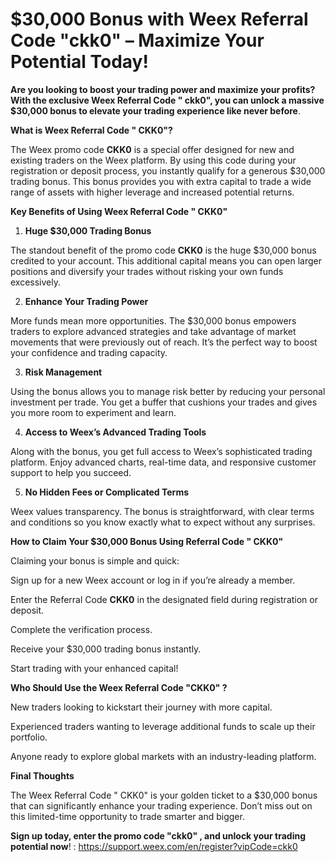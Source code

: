 # $30,000 Bonus with Weex Referral Code "ckk0"  – Maximize Your  Potential Today!

**Are you looking to boost your trading power and maximize your profits? With the exclusive Weex Referral Code  " ckk0", you can unlock a massive $30,000 bonus to elevate your trading experience like never before**.

**What is Weex Referral Code  " CKK0"?**

The Weex promo code **CKK0** is a special offer designed for new and existing traders on the Weex platform. By using this code during your registration or deposit process, you instantly qualify for a generous $30,000 trading bonus. This bonus provides you with extra capital to trade a wide range of assets with higher leverage and increased potential returns.

**Key Benefits of Using Weex Referral Code " CKK0"**

1. **Huge $30,000 Trading Bonus**

The standout benefit of the promo code **CKK0** is the huge $30,000 bonus credited to your account. This additional capital means you can open larger positions and diversify your trades without risking your own funds excessively.

2. **Enhance Your Trading Power**

More funds mean more opportunities. The $30,000 bonus empowers traders to explore advanced strategies and take advantage of market movements that were previously out of reach. It’s the perfect way to boost your confidence and trading capacity.

3. **Risk Management**

Using the bonus allows you to manage risk better by reducing your personal investment per trade. You get a buffer that cushions your trades and gives you more room to experiment and learn.

4. **Access to Weex’s Advanced Trading Tools**

Along with the bonus, you get full access to Weex’s sophisticated trading platform. Enjoy advanced charts, real-time data, and responsive customer support to help you succeed.

5. **No Hidden Fees or Complicated Terms**

Weex values transparency. The bonus is straightforward, with clear terms and conditions so you know exactly what to expect without any surprises.

**How to Claim Your $30,000 Bonus Using Referral Code  " CKK0"**

Claiming your bonus is simple and quick:

Sign up for a new Weex account or log in if you’re already a member.

Enter the Referral Code   **CKK0** in the designated field during registration or deposit.

Complete the verification process.

Receive your $30,000 trading bonus instantly.

Start trading with your enhanced capital!

**Who Should Use the Weex Referral Code  "CKK0" ?**
 
New traders looking to kickstart their journey with more capital.

Experienced traders wanting to leverage additional funds to scale up their portfolio.

Anyone ready to explore global markets with an industry-leading platform.

**Final Thoughts**

The Weex Referral Code  " CKK0" is your golden ticket to a $30,000 bonus that can significantly enhance your trading experience. Don’t miss out on this limited-time opportunity to trade smarter and bigger. 

**Sign up today, enter the promo code "ckk0" , and unlock your trading potential now**! : https://support.weex.com/en/register?vipCode=ckk0


